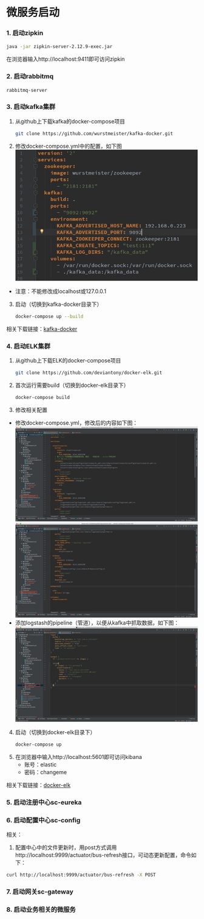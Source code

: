 # 微服务启动

### 1. 启动zipkin
```bash
java -jar zipkin-server-2.12.9-exec.jar
```
在浏览器输入http://localhost:9411即可访问zipkin

### 2. 启动rabbitmq
```bash
rabbitmq-server
```
### 3. 启动kafka集群
1. 从github上下载kafka的docker-compose项目
    ```bash
    git clone https://github.com/wurstmeister/kafka-docker.git
    ```
2. 修改docker-compose.yml中的配置，如下图
    ![](../doc/pic/4.jpg)  
* 注意：不能修改成localhost或127.0.0.1

3. 启动（切换到kafka-docker目录下）
    ```bash
    docker-compose up --build
    ```

相关下载链接：[kafka-docker](https://github.com/wurstmeister/kafka-docker)

### 4. 启动ELK集群
1. 从github上下载ELK的docker-compose项目
    ```bash
    git clone https://github.com/deviantony/docker-elk.git
    ```
2. 首次运行需要build（切换到docker-elk目录下）
    ```bash
    docker-compose build
    ```
3. 修改相关配置
* 修改docker-compose.yml，修改后的内容如下图：
![](../doc/pic/5.jpg) 
![](../doc/pic/6.jpg) 
* 添加logstash的pipeline（管道），以便从kafka中抓取数据，如下图：
![](../doc/pic/7.jpg) 
4. 启动（切换到docker-elk目录下）
    ```bash
    docker-compose up
    ```
5. 在浏览器中输入http://localhost:5601即可访问kibana
    * 账号：elastic
    * 密码：changeme

相关下载链接：[docker-elk](https://github.com/deviantony/docker-elk)

### 5. 启动注册中心sc-eureka
### 6. 启动配置中心sc-config
相关：
1. 配置中心中的文件更新时，用post方式调用http://localhost:9999/actuator/bus-refresh接口，可动态更新配置，命令如下：
```bash
curl http://localhost:9999/actuator/bus-refresh -X POST
```
### 7. 启动网关sc-gateway
### 8. 启动业务相关的微服务